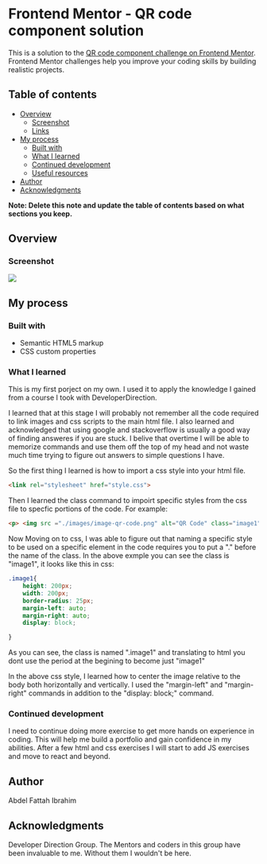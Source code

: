 # Frontend Mentor - QR code component solution

This is a solution to the [QR code component challenge on Frontend Mentor](https://www.frontendmentor.io/challenges/qr-code-component-iux_sIO_H). Frontend Mentor challenges help you improve your coding skills by building realistic projects. 

## Table of contents

- [Overview](#overview)
  - [Screenshot](#screenshot)
  - [Links](#links)
- [My process](#my-process)
  - [Built with](#built-with)
  - [What I learned](#what-i-learned)
  - [Continued development](#continued-development)
  - [Useful resources](#useful-resources)
- [Author](#author)
- [Acknowledgments](#acknowledgments)

**Note: Delete this note and update the table of contents based on what sections you keep.**

## Overview

### Screenshot

![](./screenshot.jpg)




## My process

### Built with

- Semantic HTML5 markup
- CSS custom properties


### What I learned

This is my first porject on my own. I used it to apply the knowledge I gained from a course I took with DeveloperDirection.

I learned that at this stage I will probably not remember all the code required to link images and css scripts to the main html file. I also learned and acknowledged that using google and stackoverflow is usually a good way of finding answeres if you are stuck. I belive that overtime I will be able to memorize commands and use them off the top of my head and not waste much time trying to figure out answers to simple questions I have.


So the first thing I learned is how to import a css style into your html file.

```html
<link rel="stylesheet" href="style.css">
```
Then I learned the class command to impoirt specific styles from the css file to specfic portions of the code. For example:

```html
<p> <img src ="./images/image-qr-code.png" alt="QR Code" class="image1"></p>
```

Now Moving on to css, I was able to figure out that naming a specific style to be used on a specific element in the code requires you to put a "." before the name of the class. In the above exmple you can see the class is "image1", it looks like this in css:


```css
.image1{
    height: 200px;
    width: 200px;
    border-radius: 25px;
    margin-left: auto;
    margin-right: auto;
    display: block;

}
```
As you can see, the class is named ".image1" and translating to html you dont use the period at the begining to become just "image1"

In the above css style, I learned how to center the image relative to the body both horizontally and vertically. I used the "margin-left" and "margin-right" commands in addition to the "display: block;" command.


### Continued development

I need to continue doing more exercise to get more hands on experience in coding. This will help me build a portfolio and gain confidence in my abilities. After a few html and css exercises I will start to add JS exercises and move to react and beyond.



## Author

Abdel Fattah Ibrahim


## Acknowledgments

Developer Direction Group. The Mentors and coders in this group have been invaluable to me. Without them I wouldn't be here.
